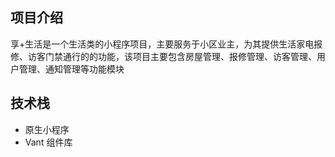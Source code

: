 ## 项目介绍
享+生活是一个生活类的小程序项目，主要服务于小区业主，为其提供生活家电报修、访客门禁通行的的功能，该项目主要包含房屋管理、报修管理、访客管理、用户管理、通知管理等功能模块
## 技术栈
- 原生小程序
- Vant 组件库

